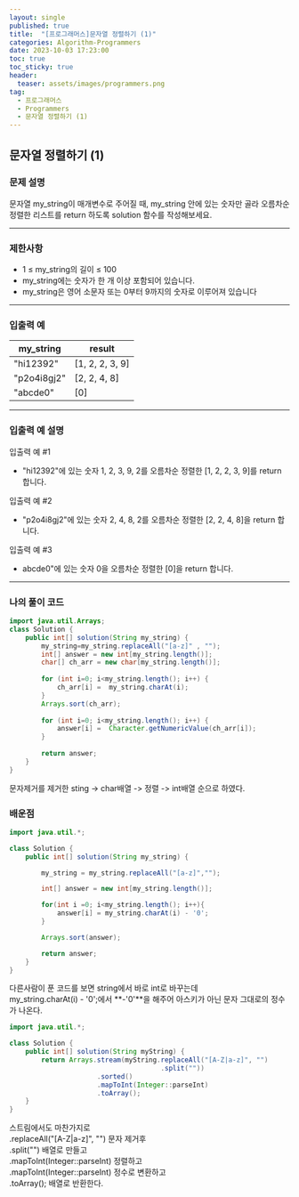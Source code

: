 ```yaml
---
layout: single
published: true
title:  "[프로그래머스]문자열 정렬하기 (1)"
categories: Algorithm-Programmers
date: 2023-10-03 17:23:00
toc: true
toc_sticky: true
header:
  teaser: assets/images/programmers.png
tag:   
  - 프로그래머스
  - Programmers
  - 문자열 정렬하기 (1)
---
```


## 문자열 정렬하기 (1)

### 문제 설명

문자열 my_string이 매개변수로 주어질 때, my_string 안에 있는 숫자만 골라 오름차순 정렬한 리스트를 return 하도록 solution 함수를 작성해보세요.

----------------

### 제한사항

* 1 ≤ my_string의 길이 ≤ 100
* my_string에는 숫자가 한 개 이상 포함되어 있습니다.
* my_string은 영어 소문자 또는 0부터 9까지의 숫자로 이루어져 있습니다



----------------

### 입출력 예

|my_string|	result|
|---|---|
|"hi12392"|	[1, 2, 2, 3, 9]|
|"p2o4i8gj2"|	[2, 2, 4, 8]|
|"abcde0"|	[0]|

----------------

### 입출력 예 설명

입출력 예 #1  

* "hi12392"에 있는 숫자 1, 2, 3, 9, 2를 오름차순 정렬한 [1, 2, 2, 3, 9]를 return 합니다.
  

입출력 예 #2  

* "p2o4i8gj2"에 있는 숫자 2, 4, 8, 2를 오름차순 정렬한 [2, 2, 4, 8]을 return 합니다.
  

입출력 예 #3  

* abcde0"에 있는 숫자 0을 오름차순 정렬한 [0]을 return 합니다.



----------------

### 나의 풀이 코드

```java
import java.util.Arrays;
class Solution {
    public int[] solution(String my_string) {
        my_string=my_string.replaceAll("[a-z]" , "");
        int[] answer = new int[my_string.length()];
        char[] ch_arr = new char[my_string.length()];
        
        for (int i=0; i<my_string.length(); i++) {
            ch_arr[i] =  my_string.charAt(i);
        }
        Arrays.sort(ch_arr);
        
        for (int i=0; i<my_string.length(); i++) {
            answer[i] =  Character.getNumericValue(ch_arr[i]);
        }
        
        return answer;
    }
}
```

문자제거를 제거한 sting -> char배열 -> 정렬 -> int배열 순으로 하였다.

### 배운점

```java
import java.util.*;

class Solution {
    public int[] solution(String my_string) {

        my_string = my_string.replaceAll("[a-z]","");

        int[] answer = new int[my_string.length()];

        for(int i =0; i<my_string.length(); i++){
            answer[i] = my_string.charAt(i) - '0';
        }

        Arrays.sort(answer);

        return answer;
    }
}
```

다른사람이 푼 코드를 보면 string에서 바로 int로 바꾸는데  
my_string.charAt(i) - '0';에서 **-'0'**을 해주어 아스키가 아닌 문자 그대로의 정수가 나온다.

```java
import java.util.*;

class Solution {
    public int[] solution(String myString) {
        return Arrays.stream(myString.replaceAll("[A-Z|a-z]", "")
                                      .split(""))
                      .sorted()
                      .mapToInt(Integer::parseInt)
                      .toArray();
    }
}
```
스트림에서도 마찬가지로  
.replaceAll("[A-Z|a-z]", "") 문자 제거후  
.split("") 배열로 만들고  
.mapToInt(Integer::parseInt) 정렬하고  
.mapToInt(Integer::parseInt) 정수로 변환하고  
.toArray(); 배열로 반환한다.
